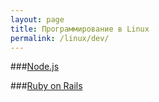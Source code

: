 ```yaml
---
layout: page
title: Программирование в Linux
permalink: /linux/dev/
---
```


###[Node.js](/linux/dev/nodejs/)

###[Ruby on Rails](/linux/dev/ruby-on-rails/)
